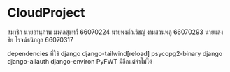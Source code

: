 # CloudProject

สมาชิก
นายอานุภาพ มงคลสุขทวี 66070224
นายพงศ์ณวิชญ์ งามสวนพลู 66070293
นายแสงชัย โรจน์ธนิกกุล	66070317

dependencies  ที่ใช้
django django-tailwind[reload] psycopg2-binary
django django-allauth django-environ PyFWT มีอีกแต่จำไม่ได้
